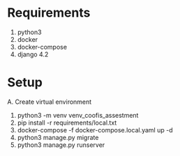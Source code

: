 # Requirements
1. python3
2. docker
3. docker-compose
4. django 4.2

# Setup
A. Create virtual environment
1. python3 -m venv venv_coofis_assestment
2. pip install -r requirements/local.txt
3. docker-compose -f docker-compose.local.yaml up -d
4. python3 manage.py migrate
5. python3 manage.py runserver